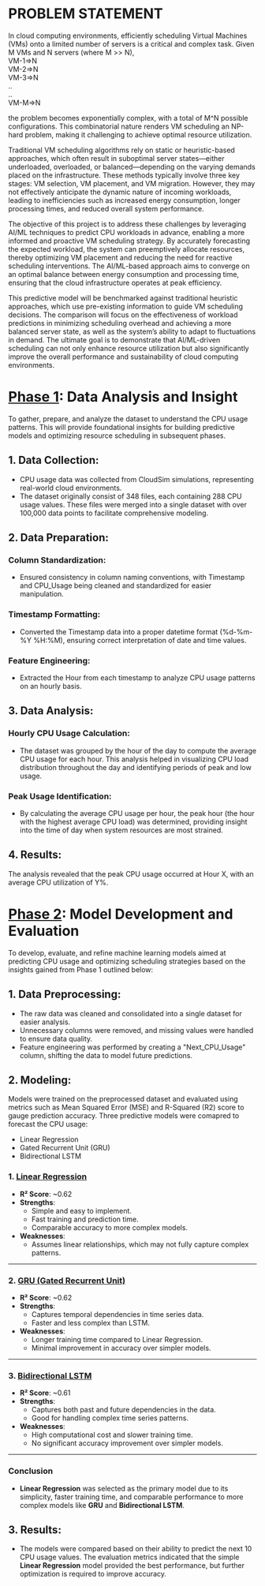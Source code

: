 # PROBLEM STATEMENT

In cloud computing environments, efficiently scheduling Virtual Machines (VMs) onto a limited number of servers is a critical and complex task. Given M VMs and N servers (where M >> N),\
VM-1=>N\
VM-2=>N\
VM-3=>N\
..\
..\
VM-M=>N

the problem becomes exponentially complex, with a total of M^N possible configurations. This combinatorial nature renders VM scheduling an NP-hard problem, making it challenging to achieve optimal resource utilization.

Traditional VM scheduling algorithms rely on static or heuristic-based approaches, which often result in suboptimal server states—either underloaded, overloaded, or balanced—depending on the varying demands placed on the infrastructure. These methods typically involve three key stages: VM selection, VM placement, and VM migration. However, they may not effectively anticipate the dynamic nature of incoming workloads, leading to inefficiencies such as increased energy consumption, longer processing times, and reduced overall system performance.

The objective of this project is to address these challenges by leveraging AI/ML techniques to predict CPU workloads in advance, enabling a more informed and proactive VM scheduling strategy. By accurately forecasting the expected workload, the system can preemptively allocate resources, thereby optimizing VM placement and reducing the need for reactive scheduling interventions. The AI/ML-based approach aims to converge on an optimal balance between energy consumption and processing time, ensuring that the cloud infrastructure operates at peak efficiency.

This predictive model will be benchmarked against traditional heuristic approaches, which use pre-existing information to guide VM scheduling decisions. The comparison will focus on the effectiveness of workload predictions in minimizing scheduling overhead and achieving a more balanced server state, as well as the system’s ability to adapt to fluctuations in demand. The ultimate goal is to demonstrate that AI/ML-driven scheduling can not only enhance resource utilization but also significantly improve the overall performance and sustainability of cloud computing environments.

# [Phase 1](https://github.com/suryansh4424/VM_Scheduler-CloudSim/tree/main/Phase%201): Data Analysis and Insight

To gather, prepare, and analyze the dataset to understand the CPU usage patterns. This will provide foundational insights for building predictive models and optimizing resource scheduling in subsequent phases.

## **1. Data Collection:**
- CPU usage data was collected from CloudSim simulations, representing real-world cloud environments.
- The dataset originally consist of 348 files, each containing 288 CPU usage values. These files were merged into a single dataset with over 100,000 data points to facilitate comprehensive modeling.

## **2. Data Preparation:**
### **Column Standardization:**
- Ensured consistency in column naming conventions, with Timestamp and CPU_Usage being cleaned and standardized for easier manipulation.

### **Timestamp Formatting:**
- Converted the Timestamp data into a proper datetime format (%d-%m-%Y %H:%M), ensuring correct interpretation of date and time values.

### **Feature Engineering:**
- Extracted the Hour from each timestamp to analyze CPU usage patterns on an hourly basis.

## **3. Data Analysis:**
### **Hourly CPU Usage Calculation:**
- The dataset was grouped by the hour of the day to compute the average CPU usage for each hour.
This analysis helped in visualizing CPU load distribution throughout the day and identifying periods of peak and low usage.

### **Peak Usage Identification:**
- By calculating the average CPU usage per hour, the peak hour (the hour with the highest average CPU load) was determined, providing insight into the time of day when system resources are most strained.

## **4. Results:**
The analysis revealed that the peak CPU usage occurred at Hour X, with an average CPU utilization of Y%.

# [Phase 2](https://github.com/suryansh4424/VM_Scheduler-CloudSim/tree/main/Phase%202): Model Development and Evaluation

To develop, evaluate, and refine machine learning models aimed at predicting CPU usage and optimizing scheduling strategies based on the insights gained from Phase 1 outlined below:

## **1. Data Preprocessing:**
- The raw data was cleaned and consolidated into a single dataset for easier analysis.
- Unnecessary columns were removed, and missing values were handled to ensure data quality.
- Feature engineering was performed by creating a "Next_CPU_Usage" column, shifting the data to model future predictions.

## **2. Modeling:**
Models were trained on the preprocessed dataset and evaluated using metrics such as Mean Squared Error (MSE) and R-Squared (R2) score to gauge prediction accuracy.
Three predictive models were comapred to forecast the CPU usage:
- Linear Regression
- Gated Recurrent Unit (GRU)
- Bidirectional LSTM
  
### 1. [**Linear Regression**](https://github.com/suryansh4424/VM_Scheduler-CloudSim/blob/main/Phase%202/Modeling/01_Linear%20Regression.ipynb)
- **R² Score**: ~0.62
- **Strengths**:
  - Simple and easy to implement.
  - Fast training and prediction time.
  - Comparable accuracy to more complex models.
- **Weaknesses**:
  - Assumes linear relationships, which may not fully capture complex patterns.

---

### 2. [**GRU (Gated Recurrent Unit)**](https://github.com/suryansh4424/VM_Scheduler-CloudSim/blob/main/Phase1/Modeling/02_GRU%20Model.ipynb)
- **R² Score**: ~0.62
- **Strengths**:
  - Captures temporal dependencies in time series data.
  - Faster and less complex than LSTM.
- **Weaknesses**:
  - Longer training time compared to Linear Regression.
  - Minimal improvement in accuracy over simpler models.

---

### 3. [**Bidirectional LSTM**](https://github.com/suryansh4424/VM_Scheduler-CloudSim/blob/main/Phase1/Modeling/03_Bidirectional%20LSTM.ipynb)
- **R² Score**: ~0.61
- **Strengths**:
  - Captures both past and future dependencies in the data.
  - Good for handling complex time series patterns.
- **Weaknesses**:
  - High computational cost and slower training time.
  - No significant accuracy improvement over simpler models.

---

### Conclusion
- **Linear Regression** was selected as the primary model due to its simplicity, faster training time, and comparable performance to more complex models like **GRU** and **Bidirectional LSTM**.


## **3. Results:**
- The models were compared based on their ability to predict the next 10 CPU usage values. The evaluation metrics indicated that the simple **Linear Regression** model provided the best performance, but further optimization is required to improve accuracy.

